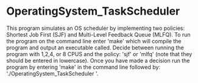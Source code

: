 # OperatingSystem_TaskScheduler

This program simulates an OS scheduler by implementing two policies: Shortest Job First (SJF) and Multi-Level Feedback Queue (MLFQ). 
To run the program on the command line enter 'make' which will compile the program and output an executable called.
Decide between running the program with 1,2,4, or 8 CPUS and the policy: 'sjf' or 'mlfq' (note that they should be entered in lowercase). Once you have made a decision run the program by entering 'make' in the command line followed by:
'./OperatingSystem_TaskScheduler <number of cpus> <policy>'.
